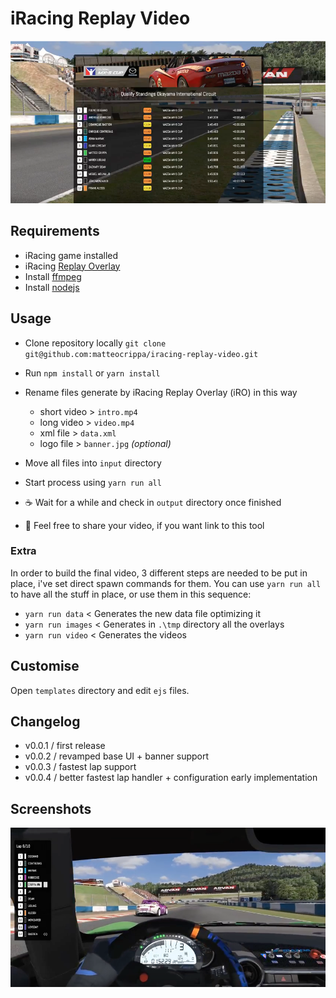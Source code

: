 # iRacing Replay Video

![](https://github.com/matteocrippa/iracing-replay-video/blob/master/.github/screen2.png?raw=true)

## Requirements
- iRacing game installed
- iRacing [Replay Overlay]( https://github.com/vipoo/iRacingReplayOverlay.net )
- Install [ffmpeg ](https://github.com/adaptlearning/adapt_authoring/wiki/installing-ffmpeg)
- Install [nodejs](https://nodejs.org/en/)

## Usage

- Clone repository locally `git clone git@github.com:matteocrippa/iracing-replay-video.git`

- Run `npm install` or `yarn install`

- Rename files generate by iRacing Replay Overlay (iRO) in this way
  - short video > `intro.mp4`
  - long video > `video.mp4`
  - xml file > `data.xml`
  - logo file > `banner.jpg` _(optional)_
  
- Move all files into `input` directory

- Start process using `yarn run all`

- ☕️ Wait for a while and check in `output` directory once finished

- 🎥 Feel free to share your video, if you want link to this tool


### Extra
In order to build the final video, 3 different steps are needed to be put in place, i've set direct spawn commands for them.
You can use `yarn run all` to have all the stuff in place, or use them in this sequence:

- `yarn run data` < Generates the new data file optimizing it
- `yarn run images` < Generates in `.\tmp` directory all the overlays
- `yarn run video` < Generates the videos

## Customise

Open `templates` directory and edit `ejs` files.

## Changelog

- v0.0.1 / first release
- v0.0.2 / revamped base UI + banner support
- v0.0.3 / fastest lap support
- v0.0.4 / better fastest lap handler + configuration early implementation

## Screenshots

![](https://github.com/matteocrippa/iracing-replay-video/blob/master/.github/screen1.png?raw=true)
